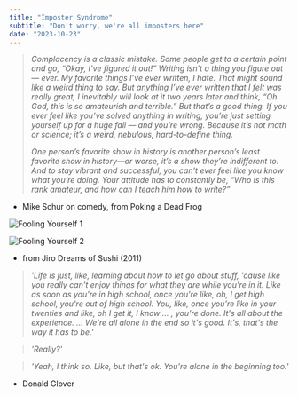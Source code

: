 ```yaml
---
title: "Imposter Syndrome"
subtitle: "Don't worry, we're all imposters here"
date: "2023-10-23"
---
```

  
> *Complacency is a classic mistake. Some people get to a certain point and go, “Okay, I’ve figured it out!” Writing isn’t a thing you figure out — ever. My favorite things I’ve ever written, I hate. That might sound like a weird thing to say. But anything I’ve ever written that I felt was really great, I inevitably will look at it two years later and think, “Oh God, this is so amateurish and terrible.” But that’s a good thing. If you ever feel like you’ve solved anything in writing, you’re just setting yourself up for a huge fall — and you’re wrong. Because it’s not math or science; it’s a weird, nebulous, hard-to-define thing.*
> 
> *One person’s favorite show in history is another person’s least favorite show in history—or worse, it’s a show they’re indifferent to. And to stay vibrant and successful, you can’t ever feel like you know what you’re doing. Your attitude has to constantly be, “Who is this rank amateur, and how can I teach him how to write?”*

 - Mike Schur on comedy, from Poking a Dead Frog

![Fooling Yourself 1](../blog/fooling-yourself-1.jpeg)
    
![Fooling Yourself 2](../blog/fooling-yourself-2.jpeg)

- from Jiro Dreams of Sushi (2011)

> *'Life is just, like, learning about how to let go about stuff, 'cause like you really can't enjoy things for what they are while you're in it. Like as soon as you're in high school, once you're like, oh, I get high school, you're out of high school. You, like, once you're like in your twenties and like, oh I get it, I know ... , you're done. It's all about the experience. ... We're all alone in the end so it's good. It's, that's the way it has to be.'*

> *'Really?'*

> *'Yeah, I think so. Like, but that's ok. You're alone in the beginning too.'*

- Donald Glover